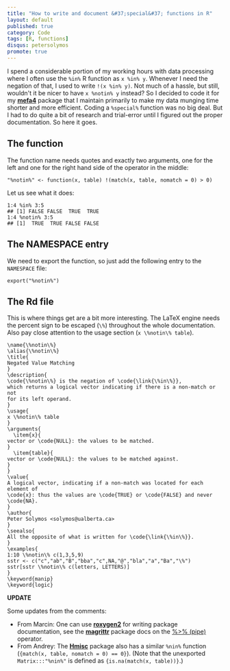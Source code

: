 ```yaml
---
title: "How to write and document &#37;special&#37; functions in R"
layout: default
published: true
category: Code
tags: [R, functions]
disqus: petersolymos
promote: true
---
```


I spend a considerable portion of my working hours with data processing where I often use the `%in%` R function as `x %in% y`. Whenever I need the negation of that, I used to write `!(x %in% y)`. Not much of a hassle, but still, wouldn't it be nicer to have `x %notin% y` instead? So I decided to code it for my [**mefa4**](https://CRAN.R-project.org/package=mefa4) package that I maintain primarily to make my data munging time shorter and more efficient. Coding a `%special%` function was no big deal. But I had to do quite a bit of research and trial-error until I figured out the proper documentation. So here it goes.

## The function

The function name needs quotes and exactly two arguments, one for the left and one for the right hand side of the operator in the middle:

```
"%notin%" <- function(x, table) !(match(x, table, nomatch = 0) > 0)
```

Let us see what it does:

```
1:4 %in% 3:5
## [1] FALSE FALSE  TRUE  TRUE
1:4 %notin% 3:5
## [1]  TRUE  TRUE FALSE FALSE
```

## The NAMESPACE entry

We need to export the function, so just add the following entry to the `NAMESPACE` file:

```
export("%notin%")
```

## The Rd file

This is where things get are a bit more interesting. The LaTeX engine needs the percent sign to be escaped (`\%`) throughout the whole documentation. Also pay close attention to the usage section (`x \%notin\% table`).

```
\name{\%notin\%}
\alias{\%notin\%}
\title{
Negated Value Matching
}
\description{
\code{\%notin\%} is the negation of \code{\link{\%in\%}},
which returns a logical vector indicating if there is a non-match or not
for its left operand.
}
\usage{
x \%notin\% table
}
\arguments{
  \item{x}{
vector or \code{NULL}: the values to be matched.
}
  \item{table}{
vector or \code{NULL}: the values to be matched against.
}
}
\value{
A logical vector, indicating if a non-match was located for each element of
\code{x}: thus the values are \code{TRUE} or \code{FALSE} and never \code{NA}.
}
\author{
Peter Solymos <solymos@ualberta.ca>
}
\seealso{
All the opposite of what is written for \code{\link{\%in\%}}.
}
\examples{
1:10 \%notin\% c(1,3,5,9)
sstr <- c("c","ab","B","bba","c",NA,"@","bla","a","Ba","\%")
sstr[sstr \%notin\% c(letters, LETTERS)]
}
\keyword{manip}
\keyword{logic}
```

**UPDATE**

Some updates from the comments:

* From Marcin: One can use [**roxygen2**](https://cran.r-project.org/package=roxygen2) for writing package documentation, see the [**magrittr**](https://cran.r-project.org/package=magrittr) package docs on the [%>% (pipe)](https://github.com/tidyverse/magrittr/blob/master/R/pipe.R) operator.
* From Andrey: The [**Hmisc**](https://cran.r-project.org/package=Hmisc) package also has a similar `%nin%` function (`{match(x, table, nomatch = 0) == 0}`). (Note that the unexported `Matrix:::"%nin%"` is defined as `{is.na(match(x, table))}`.)
